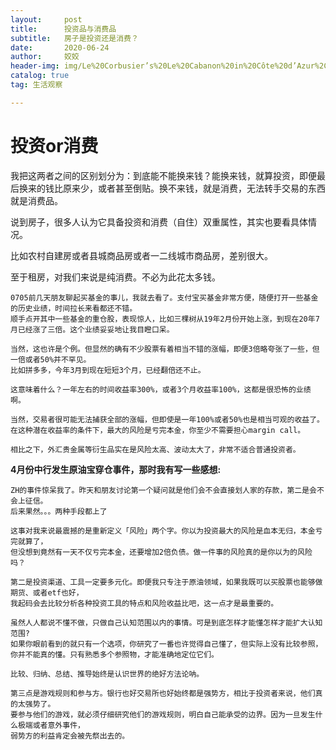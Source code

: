 ```yaml
---
layout:     post
title:      投资品与消费品
subtitle:   房子是投资还是消费？
date:       2020-06-24
author:     姣姣
header-img: img/Le%20Corbusier’s%20Le%20Cabanon%20in%20Côte%20d’Azur%2C%20France%2C%20photographed%20in%202015..png
catalog: true
tag: 生活观察

---
```

# 投资or消费

我把这两者之间的区别划分为：到底能不能换来钱？能换来钱，就算投资，即便最后换来的钱比原来少，或者甚至倒贴。换不来钱，就是消费，无法转手交易的东西就是消费品。

说到房子，很多人认为它具备投资和消费（自住）双重属性，其实也要看具体情况。

比如农村自建房或者县城商品房或者一二线城市商品房，差别很大。

至于租房，对我们来说是纯消费。不必为此花太多钱。

```
0705前几天朋友聊起买基金的事儿，我就去看了。支付宝买基金非常方便，随便打开一些基金的历史业绩，时间拉长来看都还不错。
顺手点开其中一些基金的重仓股，表现惊人，比如三棵树从19年2月份开始上涨，到现在20年7月已经涨了三倍。这个业绩妥妥地让我目瞪口呆。

当然，这也许是个例。但显然的确有不少股票有着相当不错的涨幅，即便3倍略夸张了一些，但一倍或者50%并不罕见。
比如拼多多，今年3月到现在短短3个月，已经翻倍还不止。

这意味着什么？一年左右的时间收益率300%，或者3个月收益率100%，这都是很恐怖的业绩啊。

当然，交易者很可能无法捕获全部的涨幅，但即使是一年100%或者50%也是相当可观的收益了。
在这种潜在收益率的条件下，最大的风险是亏完本金，你至少不需要担心margin call。

相比之下，外汇贵金属等衍生品实在是风险太高、波动太大了，非常不适合普通投资者。

```

**4月份中行发生原油宝穿仓事件，那时我有写一些感想:**

```
ZH的事件惊呆我了。昨天和朋友讨论第一个疑问就是他们会不会直接划人家的存款，第二是会不会上征信。
后来果然。。。两种手段都上了

这事对我来说最震撼的是重新定义「风险」两个字。你以为投资最大的风险是血本无归，本金亏完就算了，
但没想到竟然有一天不仅亏完本金，还要增加2倍负债。做一件事的风险真的是你以为的风险吗？

第二是投资渠道、工具一定要多元化。即便我只专注于原油领域，如果我既可以买股票也能够做期货、或者etf也好，
我起码会去比较分析各种投资工具的特点和风险收益比吧，这一点才是最重要的。

虽然人人都说不懂不做，只做自己认知范围以内的事情。可是到底怎样才能懂怎样才能扩大认知范围? 
如果你眼前看到的就只有一个选项，你研究了一番也许觉得自己懂了，但实际上没有比较参照，
你并不能真的懂。只有熟悉多个参照物，才能准确地定位它们。

比较、归纳、总结、推导始终是认识世界的绝好方法论呐。

第三点是游戏规则和参与方。银行也好交易所也好始终都是强势方，相比于投资者来说，他们真的太强势了。
要参与他们的游戏，就必须仔细研究他们的游戏规则，明白自己能承受的边界。因为一旦发生什么极端或者意外事件，
弱势方的利益肯定会被先祭出去的。

```
